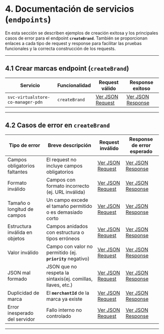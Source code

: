 # 4. Documentación de servicios (`endpoints`)

En esta sección se describen ejemplos de creación exitosa y los principales casos de error para el endpoint **`createBrand`**. También se proporcionan enlaces a cada tipo de request y response para facilitar las pruebas funcionales y la correcta construcción de los requests.

---

## 4.1 Crear marcas endpoint (`createBrand`)

| **Servicio**                      | **Funcionalidad** | **Request válido**                                                                    | **Response exitoso**                                                                    |
| --------------------------------- | ----------------- | ------------------------------------------------------------------------------------- | --------------------------------------------------------------------------------------- |
| `svc-virtualstore-co-manager-pdn` | `createBrand`     | [Ver JSON Request](service-documentation-jsons-create-brand.md#request---createbrand) | [Ver JSON Response](service-documentation-jsons-create-brand.md#response---createbrand) |

---

## 4.2 Casos de error en `createBrand`

| **Tipo de error**              | **Breve descripción**                                       | **Request inválido**                                                                                        | **Response de error esperado**                                                                                |
| ------------------------------ | ----------------------------------------------------------- | ----------------------------------------------------------------------------------------------------------- | ------------------------------------------------------------------------------------------------------------- |
| Campos obligatorios faltantes  | El request no incluye campos obligatorios                   | [Ver JSON Request](service-documentation-jsons-create-brand.md#request---campos---obligatorios---faltantes) | [Ver JSON Response](service-documentation-jsons-create-brand.md#response---campos---obligatorios---faltantes) |
| Formato inválido               | Campos con formato incorrecto (ej. URL inválida)            | [Ver JSON Request](service-documentation-jsons-create-brand.md#request---formato---inválido)                | [Ver JSON Response](service-documentation-jsons-create-brand.md#response---formato---inválido)                |
| Tamaño o longitud de campos    | Un campo excede el tamaño permitido o es demasiado corto    | [Ver JSON Request](service-documentation-jsons-create-brand.md#request---longitud---inválida)               | [Ver JSON Response](service-documentation-jsons-create-brand.md#response---longitud---inválida)               |
| Estructura inválida en objetos | Campos anidados con estructura o tipos erróneos             | [Ver JSON Request](service-documentation-jsons-create-brand.md#request---objeto---inválido)                 | [Ver JSON Response](service-documentation-jsons-create-brand.md#response---objeto---inválido)                 |
| Valor inválido                 | Campo con valor no permitido (ej. **`priority`** negativo)  | [Ver JSON Request](service-documentation-jsons-create-brand.md#request---valor---inválido)                  | [Ver JSON Response](service-documentation-jsons-create-brand.md#response---valor---inválido)                  |
| JSON mal formado               | JSON que no respeta la sintaxis(ej. comillas, llaves, etc.) | [Ver JSON Request](service-documentation-jsons-create-brand.md#request---JSON---inválido)                   | [Ver JSON Response](service-documentation-jsons-create-brand.md#response---JSON---inválido)                   |
| Duplicidad de marca            | El **`merchantId`** de la marca ya existe                   | [Ver JSON Request](service-documentation-jsons-create-brand.md#request---merchantId---duplicado)            | [Ver JSON Response](service-documentation-jsons-create-brand.md#response---merchantId---duplicado)            |
| Error inesperado del servidor  | Fallo interno no controlado                                 | [Ver JSON Request](service-documentation-jsons-create-brand.md#request---error---interno)                   | [Ver JSON Response](service-documentation-jsons-create-brand.md#response---error---interno)                   |

---
